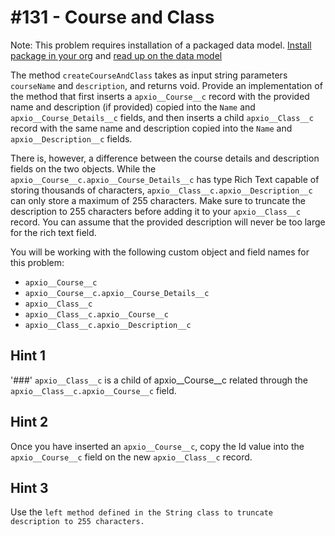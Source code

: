 # #131 - Course and Class

Note: This problem requires installation of a packaged data model. [Install package in your org](https://login.salesforce.com/packaging/installPackage.apexp?p0=04t5f000000Gx6CAAS) and [read up on the data model](https://gist.github.com/maujood/9bca1e95a9fe39b1cb881a116873d83e)

The method <code>createCourseAndClass</code> takes as input string parameters <code>courseName</code> and <code>description</code>, and returns void. Provide an implementation of the method that first inserts a <code>apxio__Course__c</code> record with the provided name and description (if provided) copied into the <code>Name</code> and <code>apxio__Course_Details__c</code> fields, and then inserts a child <code>apxio__Class__c</code> record with the same name and description copied into the <code>Name</code> and <code>apxio__Description__c</code> fields.

There is, however, a difference between the course details and description fields on the two objects. While the <code>apxio__Course__c.apxio__Course_Details__c</code> has type Rich Text capable of storing thousands of characters, <code>apxio__Class__c.apxio__Description__c</code> can only store a maximum of 255 characters. Make sure to truncate the description to 255 characters before adding it to your <code>apxio__Class__c</code> record. You can assume that the provided description will never be too large for the rich text field.

You will be working with the following custom object and field names for this problem:

- <code>apxio__Course__c</code></br>
- <code>apxio__Course__c.apxio__Course_Details__c</code></br>
- <code>apxio__Class__c</code></br>
- <code>apxio__Class__c.apxio__Course__c</code></br>
- <code>apxio__Class__c.apxio__Description__c</code>

## Hint 1
'###' <code>apxio__Class__c</code> is a child of apxio__Course__c related through the <code>apxio__Class__c.apxio__Course__c</code> field.

## Hint 2
Once you have inserted an <code>apxio__Course__c</code>, copy the Id value into the <code>apxio__Course__c</code> field on the new <code>apxio__Class__c</code> record.

## Hint 3
Use the <code>left method defined in the String class to truncate description to 255 characters.</code>
